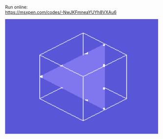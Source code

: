 Run online:<br />
https://msxpen.com/codes/-NwJKFmneaYUYh8VXAu6

![alt text](https://github.com/RetrocompSi/MSX/blob/main/Projects/Basic/Logotip/Logotip.png)
